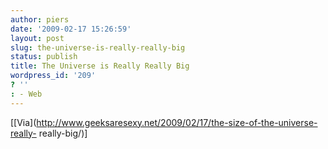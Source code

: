 ```yaml
---
author: piers
date: '2009-02-17 15:26:59'
layout: post
slug: the-universe-is-really-really-big
status: publish
title: The Universe is Really Really Big
wordpress_id: '209'
? ''
: - Web
---
```


  
[[Via](http://www.geeksaresexy.net/2009/02/17/the-size-of-the-universe-really-
really-big/)]

